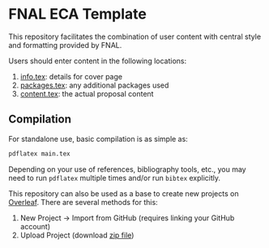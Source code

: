 # FNAL ECA Template

This repository facilitates the combination of user content with central style and formatting provided by FNAL.

Users should enter content in the following locations:
1. [info.tex](./info.tex): details for cover page
2. [packages.tex](./packages.tex): any additional packages used
3. [content.tex](./content.tex): the actual proposal content

## Compilation

For standalone use, basic compilation is as simple as:
```bash
pdflatex main.tex
```

Depending on your use of references, bibliography tools, etc., you may need to run `pdflatex` multiple times and/or run `bibtex` explicitly.

This repository can also be used as a base to create new projects on [Overleaf](https://overleaf.com).
There are several methods for this:
1. New Project -> Import from GitHub (requires linking your GitHub account)
2. Upload Project (download [zip file](https://github.com/kpedro88/FNAL_ECA_Template/archive/refs/heads/main.zip))
